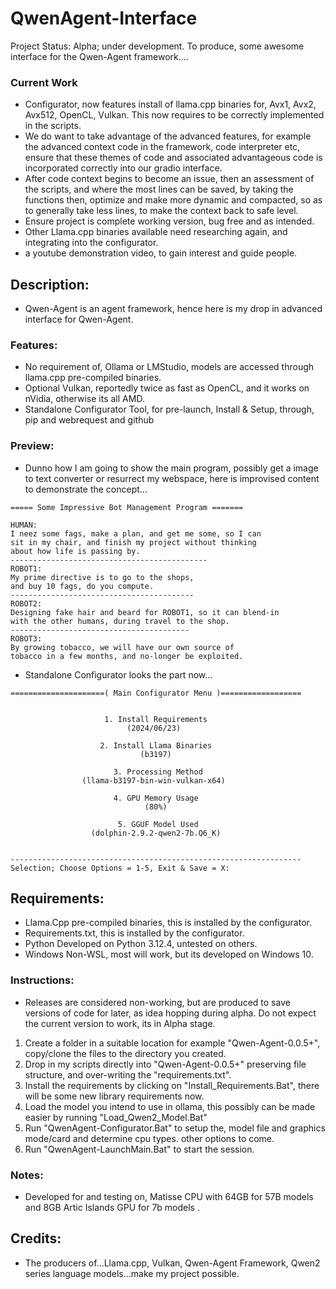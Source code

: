# QwenAgent-Interface
Project Status: Alpha; under development. To produce, some awesome interface for the Qwen-Agent framework....

### Current Work
- Configurator, now features install of llama.cpp binaries for, Avx1, Avx2, Avx512, OpenCL, Vulkan. This now requires to be correctly implemented in the scripts.
- We do want to take advantage of the advanced features, for example the advanced context code in the framework, code interpreter etc, ensure that these themes of code and associated advantageous code is incorporated correctly into our gradio interface.
- After code context begins to become an issue, then an assessment of the scripts, and where the most lines can be saved, by taking the functions then, optimize and make more dynamic and compacted, so as to generally take less lines, to make the context back to safe level. 
- Ensure project is complete working version, bug free and as intended.
- Other Llama.cpp binaries available need researching again, and integrating into the configurator.
- a youtube demonstration video, to gain interest and guide people.

## Description:
- Qwen-Agent is an agent framework, hence here is my drop in advanced interface for Qwen-Agent. 

### Features:
- No requirement of, Ollama or LMStudio, models are accessed through llama.cpp pre-compiled binaries.
- Optional Vulkan, reportedly twice as fast as OpenCL, and it works on nVidia, otherwise its all AMD. 
- Standalone Configurator Tool, for pre-launch, Install & Setup, through, pip and webrequest and github
 
### Preview:
- Dunno how I am going to show the main program, possibly get a image to text converter or resurrect my webspace, here is improvised content to demonstrate the concept...
```
===== Some Impressive Bot Management Program =======

HUMAN:
I neez some fags, make a plan, and get me some, so I can
sit in my chair, and finish my project without thinking
about how life is passing by.
--------------------------------------------
ROBOT1:
My prime directive is to go to the shops,
and buy 10 fags, do you compute.
-----------------------------------------
ROBOT2:
Designing fake hair and beard for ROBOT1, so it can blend-in
with the other humans, during travel to the shop.
----------------------------------------
ROBOT3:
By growing tobacco, we will have our own source of
tobacco in a few months, and no-longer be exploited.

```
- Standalone Configurator looks the part now...
```
=====================( Main Configurator Menu )==================


                     1. Install Requirements
                          (2024/06/23)

                    2. Install Llama Binaries
                             (b3197)

                       3. Processing Method
                (llama-b3197-bin-win-vulkan-x64)

                       4. GPU Memory Usage
                              (80%)

                        5. GGUF Model Used
                  (dolphin-2.9.2-qwen2-7b.Q6_K)


-----------------------------------------------------------------
Selection; Choose Options = 1-5, Exit & Save = X:
```

## Requirements:
- Llama.Cpp pre-compiled binaries, this is installed by the configurator.
- Requirements.txt, this is installed by the configurator.
- Python Developed on Python 3.12.4, untested on others.
- Windows Non-WSL, most will work, but its developed on Windows 10.

### Instructions:
- Releases are considered non-working, but are produced to save versions of code for later, as idea hopping during alpha. Do not expect the current version to work, its in Alpha stage.
1. Create a folder in a suitable location for example "Qwen-Agent-0.0.5+", copy/clone the files to the directory you created.
2. Drop in my scripts directly into "Qwen-Agent-0.0.5+" preserving file structure, and over-writing the "requirements.txt".
3. Install the requirements by clicking on "Install_Requirements.Bat", there will be some new library requirements now.
4. Load the model you intend to use in ollama, this possibly can be made easier by running "Load_Qwen2_Model.Bat"
5. Run "QwenAgent-Configurator.Bat" to setup the, model file and graphics mode/card and determine cpu types. other options to come.
6. Run "QwenAgent-LaunchMain.Bat" to start the session. 

### Notes:
- Developed for and testing on, Matisse CPU with 64GB for 57B models and 8GB Artic Islands GPU for 7b models .

## Credits:
- The producers of...Llama.cpp, Vulkan, Qwen-Agent Framework, Qwen2 series language models...make my project possible.


